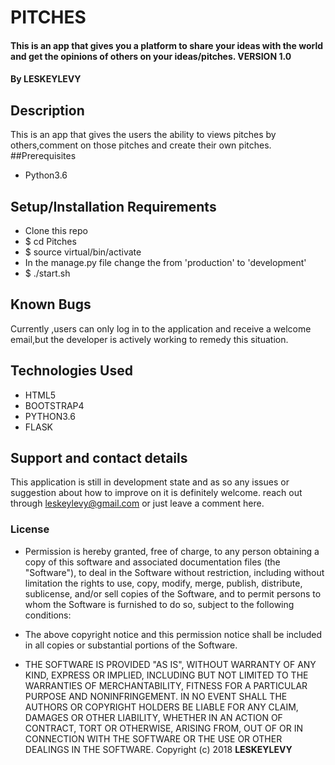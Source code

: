 # PITCHES 
#### This is an app that gives you a platform to share your ideas with the world and get the opinions of others on your ideas/pitches. VERSION 1.0
#### By **LESKEYLEVY**
## Description
This is an app that gives the users the ability to views pitches by others,comment on those pitches and create their own pitches.
##Prerequisites
* Python3.6
## Setup/Installation Requirements
* Clone this repo
* $ cd Pitches
* $ source virtual/bin/activate
* In the manage.py file change the from 'production' to 'development'
* $ ./start.sh
## Known Bugs
 Currently ,users can only log in to the application and receive a welcome email,but the developer is actively working to remedy this situation.
## Technologies Used
* HTML5
* BOOTSTRAP4
* PYTHON3.6
* FLASK
## Support and contact details
This application is still in development state and as so any issues or suggestion about how to improve on it is definitely welcome. reach out through leskeylevy@gmail.com or just leave a comment here.
### License
* Permission is hereby granted, free of charge, to any person obtaining a copy of this software and associated documentation files (the "Software"), to deal in the Software without restriction, including without limitation the rights to use, copy, modify, merge, publish, distribute, sublicense, and/or sell copies of the Software, and to permit persons to whom the Software is furnished to do so, subject to the following conditions:

* The above copyright notice and this permission notice shall be included in all copies or substantial portions of the Software.

* THE SOFTWARE IS PROVIDED "AS IS", WITHOUT WARRANTY OF ANY KIND, EXPRESS OR IMPLIED, INCLUDING BUT NOT LIMITED TO THE WARRANTIES OF MERCHANTABILITY, FITNESS FOR A PARTICULAR PURPOSE AND NONINFRINGEMENT. IN NO EVENT SHALL THE AUTHORS OR COPYRIGHT HOLDERS BE LIABLE FOR ANY CLAIM, DAMAGES OR OTHER LIABILITY, WHETHER IN AN ACTION OF CONTRACT, TORT OR OTHERWISE, ARISING FROM, OUT OF OR IN CONNECTION WITH THE SOFTWARE OR THE USE OR OTHER DEALINGS IN THE SOFTWARE.
Copyright (c) 2018 **LESKEYLEVY**